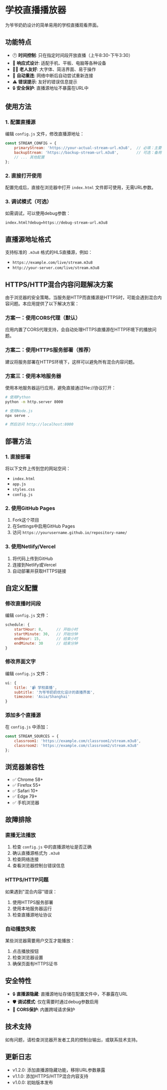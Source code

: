 # 学校直播播放器

为爷爷奶奶设计的简单易用的学校直播观看界面。

## 功能特点

- 🕐 **时间控制**: 只在指定时间段开放直播（上午8:30-下午3:30）
- 📱 **响应式设计**: 适配手机、平板、电脑等各种设备
- 👴👵 **老人友好**: 大字体、简洁界面、易于操作
- 🔄 **自动重连**: 网络中断后自动尝试重新连接
- ⚠️ **错误提示**: 友好的错误信息提示
- 🔒 **安全保护**: 直播源地址不暴露在URL中

## 使用方法

### 1. 配置直播源

编辑 `config.js` 文件，修改直播源地址：

```javascript
const STREAM_CONFIG = {
    primaryStream: 'https://your-actual-stream-url.m3u8',  // 必填：主要直播源
    backupStream: 'https://backup-stream-url.m3u8',        // 可选：备用直播源
    // ... 其他配置
};
```

### 2. 直接打开使用

配置完成后，直接在浏览器中打开 `index.html` 文件即可使用，无需URL参数。

### 3. 调试模式（可选）

如需调试，可以使用debug参数：
```
index.html?debug=https://debug-stream-url.m3u8
```

## 直播源地址格式

支持标准的 `.m3u8` 格式的HLS直播源，例如：
- `https://example.com/live/stream.m3u8`
- `http://your-server.com/live/stream.m3u8`

## HTTPS/HTTP混合内容问题解决方案

由于浏览器的安全策略，当服务是HTTP而直播源是HTTPS时，可能会遇到混合内容问题。本应用提供了以下解决方案：

### 方案一：使用CORS代理（默认）
应用内置了CORS代理支持，会自动处理HTTPS直播源在HTTP环境下的播放问题。

### 方案二：使用HTTPS服务部署（推荐）
建议将服务部署在HTTPS环境下，这样可以避免所有混合内容问题。

### 方案三：使用本地服务器
使用本地服务器运行应用，避免直接通过file://协议打开：

```bash
# 使用Python
python -m http.server 8000

# 使用Node.js
npx serve .

# 然后访问 http://localhost:8000
```

## 部署方法

### 1. 直接部署
将以下文件上传到您的网站空间：
- `index.html`
- `app.js`
- `styles.css`
- `config.js`

### 2. 使用GitHub Pages
1. Fork这个项目
2. 在Settings中启用GitHub Pages
3. 访问 `https://yourusername.github.io/repository-name/`

### 3. 使用Netlify/Vercel
1. 将代码上传到GitHub
2. 连接到Netlify或Vercel
3. 自动部署并获取HTTPS链接

## 自定义配置

### 修改直播时间段
编辑 `config.js` 文件：

```javascript
schedule: {
    startHour: 8,      // 开始小时
    startMinute: 30,   // 开始分钟
    endHour: 15,       // 结束小时
    endMinute: 30      // 结束分钟
}
```

### 修改界面文字
编辑 `config.js` 文件：

```javascript
ui: {
    title: '📹 学校直播',
    subtitle: '为爷爷奶奶优化设计的直播界面',
    timezone: 'Asia/Shanghai'
}
```

### 添加多个直播源
在 `config.js` 中添加：

```javascript
const STREAM_SOURCES = {
    classroom1: 'https://example.com/classroom1/stream.m3u8',
    classroom2: 'https://example.com/classroom2/stream.m3u8'
};
```

## 浏览器兼容性

- ✅ Chrome 58+
- ✅ Firefox 55+
- ✅ Safari 10+
- ✅ Edge 79+
- ✅ 手机浏览器

## 故障排除

### 直播无法播放
1. 检查 `config.js` 中的直播源地址是否正确
2. 确认直播源格式为 `.m3u8`
3. 检查网络连接
4. 查看浏览器控制台错误信息

### HTTPS/HTTP问题
如果遇到"混合内容"错误：
1. 使用HTTPS服务部署
2. 使用本地服务器运行
3. 检查直播源地址协议

### 自动播放失败
某些浏览器需要用户交互才能播放：
1. 点击播放按钮
2. 检查浏览器设置
3. 确保页面有HTTPS证书

## 安全特性

- 🔒 **直播源隐藏**: 直播源地址存储在配置文件中，不暴露在URL
- 🛡️ **调试模式**: 仅在需要时通过debug参数启用
- 🔐 **CORS保护**: 内置跨域请求保护

## 技术支持

如有问题，请检查浏览器开发者工具的控制台输出，或联系技术支持。

## 更新日志

- v1.2.0: 添加直播源隐藏功能，移除URL参数暴露
- v1.1.0: 添加HTTPS/HTTP混合内容支持
- v1.0.0: 初始版本发布
